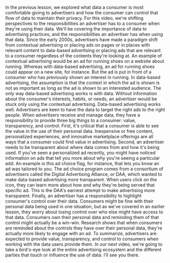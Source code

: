 
In the previous lesson, we explored what data a consumer is most comfortable giving to advertisers and how the consumer can control that flow of data to maintain their privacy. For this video, we're shifting perspectives to the responsibilities an advertiser has to a consumer when they're using their data. We'll be covering the importance of data to advertising practices, and the responsibilities an advertiser has when using that data. Since the early 2000s, advertisers have made a paradigm shift from contextual advertising or placing ads on pages or in places with relevant content to data-based advertising or placing ads that are relevant to a consumer regardless of the contents they're looking at. An example of contextual advertising would be an ad for running shoes on a website about running. Whereas with data-based advertising, an ad for running shoes could appear on a new site, for instance. But the ad is put in front of a consumer who has previously shown an interest in running. In data-based advertising, the assumption is that the context in which the ad is shown is not as important as long as the ad is shown to an interested audience. The only way data-based advertising works is with data. Without information about the consumer's interests, habits, or needs, an advertiser would be stuck only using the contextual advertising. Data-based advertising works well. Advertisers are keen to have the data to target the right ads to the right people. When advertisers receive and manage data, they have a responsibility to provide three big things to a consumer: value, transparency, and control. First, it's critical that a consumer is able to see the value in the use of their personal data. Inexpensive or free content, personalized experiences, and innovative marketplace offerings are all ways that a consumer could find value in advertising. Second, an advertiser needs to be transparent about where data comes from and how it's being used. If you've seen a personalized ad recently, you might have noticed information on ads that tell you more about why you're seeing a particular add. An example is this ad choice flag, for instance, that lets you know an ad was tailored to you. The ad choice program comes from a consortium of advertisers called the Digital Advertising Alliance, or DAA, which wanted to make data-based advertising more transparent. When users click on the icon, they can learn more about how and why they're being served that specific ad. This is the DAA's earnest attempt to make advertising more transparent. Finally, an advertiser has a responsibility to highlight consumer's control over their data. Consumers might be fine with their personal data being used in one situation, but as we've covered in an earlier lesson, they worry about losing control over who else might have access to that data. Consumers own their personal data and reminding them of that control might actually be a win-win. Research shows that when consumers are reminded about the controls they have over their personal data, they're actually more likely to engage with an ad. To summarize, advertisers are expected to provide value, transparency, and control to consumers when working with the data users provide them. In our next video, we're going to take a bird's-eye look at the entire advertising ecosystem and the different parties that touch or influence the use of data. I'll see you there.

​
